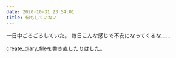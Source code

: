 ```yaml
---
date: 2020-10-31 23:54:01
title: 何もしていない
---
```


一日中ごろごろしていた。
毎日こんな感じで不安になってくるな……

create_diary_fileを書き直したりはした。
